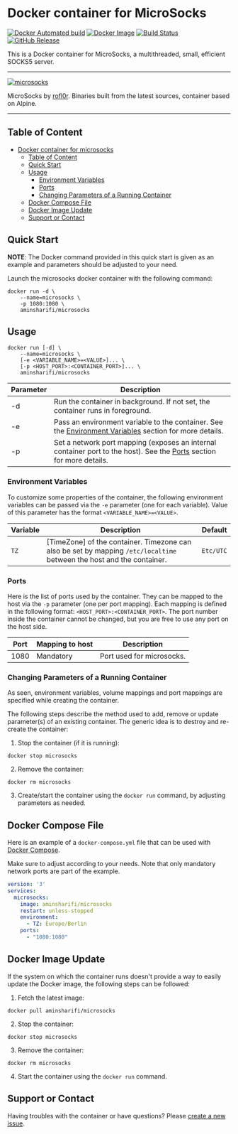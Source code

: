 # Docker container for MicroSocks
[![Docker Automated build](https://img.shields.io/docker/automated/aminsharifi/microsocks.svg)](https://hub.docker.com/r/aminsharifi/microsocks/) [![Docker Image](https://images.microbadger.com/badges/image/aminsharifi/microsocks.svg)](http://microbadger.com/#/images/aminsharifi/microsocks) [![Build Status](https://travis-ci.org/shawly/docker-microsocks.svg?branch=master)](https://travis-ci.org/shawly/docker-microsocks) [![GitHub Release](https://img.shields.io/github/release/shawly/docker-microsocks.svg)](https://github.com/shawly/docker-microsocks/releases/latest)

This is a Docker container for MicroSocks, a multithreaded, small, efficient SOCKS5 server.

---

[![microsocks](https://dummyimage.com/400x110/ffffff/575757&text=MicroSocks)](https://github.com/rofl0r/microsocks)

MicroSocks by [rofl0r](https://github.com/rofl0r/microsocks). Binaries built from the latest sources, container based on Alpine.

---
## Table of Content

   * [Docker container for microsocks](#docker-container-for-microsocks)
      * [Table of Content](#table-of-content)
      * [Quick Start](#quick-start)
      * [Usage](#usage)
         * [Environment Variables](#environment-variables)
         * [Ports](#ports)
         * [Changing Parameters of a Running Container](#changing-parameters-of-a-running-container)
      * [Docker Compose File](#docker-compose-file)
      * [Docker Image Update](#docker-image-update)
      * [Support or Contact](#support-or-contact)

## Quick Start

**NOTE**: The Docker command provided in this quick start is given as an example
and parameters should be adjusted to your need.

Launch the microsocks docker container with the following command:
```
docker run -d \
    --name=microsocks \
    -p 1080:1080 \
    aminsharifi/microsocks
```

## Usage

```
docker run [-d] \
    --name=microsocks \
    [-e <VARIABLE_NAME>=<VALUE>]... \
    [-p <HOST_PORT>:<CONTAINER_PORT>]... \
    aminsharifi/microsocks
```
| Parameter | Description |
|-----------|-------------|
| -d        | Run the container in background.  If not set, the container runs in foreground. |
| -e        | Pass an environment variable to the container.  See the [Environment Variables](#environment-variables) section for more details. |
| -p        | Set a network port mapping (exposes an internal container port to the host).  See the [Ports](#ports) section for more details. |

### Environment Variables

To customize some properties of the container, the following environment
variables can be passed via the `-e` parameter (one for each variable).  Value
of this parameter has the format `<VARIABLE_NAME>=<VALUE>`.

| Variable       | Description                                  | Default |
|----------------|----------------------------------------------|---------|
|`TZ`| [TimeZone] of the container.  Timezone can also be set by mapping `/etc/localtime` between the host and the container. | `Etc/UTC` |

### Ports

Here is the list of ports used by the container.  They can be mapped to the host
via the `-p` parameter (one per port mapping).  Each mapping is defined in the
following format: `<HOST_PORT>:<CONTAINER_PORT>`.  The port number inside the
container cannot be changed, but you are free to use any port on the host side.

| Port | Mapping to host | Description |
|------|-----------------|-------------|
| 1080 | Mandatory | Port used for microsocks. |

### Changing Parameters of a Running Container

As seen, environment variables, volume mappings and port mappings are specified
while creating the container.

The following steps describe the method used to add, remove or update
parameter(s) of an existing container.  The generic idea is to destroy and
re-create the container:

  1. Stop the container (if it is running):
```
docker stop microsocks
```
  2. Remove the container:
```
docker rm microsocks
```
  3. Create/start the container using the `docker run` command, by adjusting
     parameters as needed.

## Docker Compose File

Here is an example of a `docker-compose.yml` file that can be used with
[Docker Compose](https://docs.docker.com/compose/overview/).

Make sure to adjust according to your needs.  Note that only mandatory network
ports are part of the example.

```yaml
version: '3'
services:
  microsocks:
    image: aminsharifi/microsocks
    restart: unless-stopped
    environment:
      - TZ: Europe/Berlin
    ports:
      - "1080:1080"
```

## Docker Image Update

If the system on which the container runs doesn't provide a way to easily update
the Docker image, the following steps can be followed:

  1. Fetch the latest image:
```
docker pull aminsharifi/microsocks
```
  2. Stop the container:
```
docker stop microsocks
```
  3. Remove the container:
```
docker rm microsocks
```
  4. Start the container using the `docker run` command.

## Support or Contact

Having troubles with the container or have questions?  Please
[create a new issue].

[create a new issue]: https://github.com/shawly/docker-microsocks/issues
